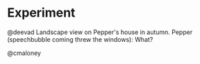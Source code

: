 Experiment
==========

@deevad
Landscape view on Pepper's house in autumn.
Pepper (speechbubble coming threw the windows): What? 

@cmaloney
